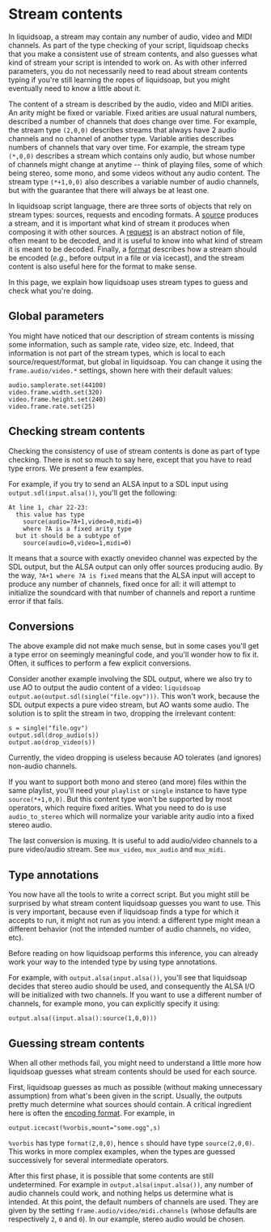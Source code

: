 Stream contents
===============
In liquidsoap, a stream may contain any number of audio, video and
MIDI channels. As part of the type checking of your script,
liquidsoap checks that you make a consistent use of stream contents,
and also guesses what kind of stream your script is intended to
work on. As with other inferred parameters, you do not necessarily
need to read about stream contents typing if you're still learning
the ropes of liquidsoap, but you might eventually need to know a
little about it.

The content of a stream is described by the audio, video and MIDI
arities. An arity might be fixed or variable. Fixed arities are usual
natural numbers, described a number of channels that does change over
time. For example, the stream type `(2,0,0)` describes
streams that always have 2 audio channels and no channel of another
type. Variable arities describes numbers of channels that vary over
time. For example, the stream type `(*,0,0)` describes
a stream which contains only audio, but whose number of channels
might change at anytime -- think of playing files, some of which
being stereo, some mono, and some videos without any audio content.
The stream type `(*+1,0,0)` also describes a variable
number of audio channels, but with the guarantee that there will
always be at least one.

In liquidsoap script language, there are three sorts of objects
that rely on stream types: sources, requests and encoding formats.
A [source](sources.html) produces a stream,
and it is important what kind of stream
it produces when composing it with other sources.
A [request](requests.html) is an abstract notion of file,
often meant to be decoded, and it is useful to know into what
kind of stream it is meant to be decoded.
Finally, a [format](encoding_formats.html) describes how a stream
should be encoded (*e.g.*, before output in a file or via icecast),
and the stream content is also useful here for the format
to make sense.

In this page, we explain how liquidsoap uses stream types
to guess and check what you're doing.

Global parameters
-----------------
You might have noticed that our description of stream contents is
missing some information, such as sample rate, video size, etc.
Indeed, that information is not part of the stream types, which is
local to each source/request/format, but global in liquidsoap.
You can change it using the `frame.audio/video.*`
settings, shown here with their default values:

```liquidsoap
audio.samplerate.set(44100)
video.frame.width.set(320)
video.frame.height.set(240)
video.frame.rate.set(25)
```

Checking stream contents
------------------------
Checking the consistency of use of stream contents is done as part
of type checking. There is not so much to say here, except that you
have to read type errors. We present a few examples.

For example, if you try to send an ALSA input to a SDL input using
`output.sdl(input.alsa())`, you'll get the following:

```
At line 1, char 22-23:
  this value has type
    source(audio=?A+1,video=0,midi=0)
    where ?A is a fixed arity type
  but it should be a subtype of
    source(audio=0,video=1,midi=0)
```

It means that a source with exactly onevideo channel was expected
by the SDL output, but the ALSA output can only offer sources
producing audio.
By the way,
`?A+1 where ?A is fixed` means that the ALSA input will
accept to produce any number of channels, fixed once for
all: it will attempt to initialize the soundcard with that number of
channels and report a runtime error if that fails.

Conversions
-----------
The above example did not make much sense, but in some cases you'll
get a type error on seemingly meaningful code, and you'll wonder how
to fix it. Often, it suffices to perform a few explicit conversions.

Consider another example involving the SDL output, where we also try
to use AO to output the audio content of a video:
`liquidsoap output.ao(output.sdl(single("file.ogv")))`.
This won't work, because the SDL output expects a pure video stream,
but AO wants some audio. The solution is to split the stream in
two, dropping the irrelevant content:
```liquidsoap
s = single("file.ogv")
output.sdl(drop_audio(s))
output.ao(drop_video(s))
```

Currently, the video dropping is useless because AO tolerates
(and ignores) non-audio channels.

If you want to support both mono and stereo (and more) files within
the same playlist, you'll need your `playlist`
or `single` instance to have type
`source(*+1,0,0)`.
But this content type won't be supported by most operators, which
require fixed arities. What you need to do is use `audio_to_stereo`
which will normalize your variable arity audio into a fixed stereo audio.

The last conversion is muxing.
It is useful to add audio/video channels to a pure video/audio stream.
See `mux_video`, `mux_audio` and `mux_midi`.

Type annotations
----------------
You now have all the tools to write a correct script.
But you might still be surprised by what stream content liquidsoap
guesses you want to use.
This is very important, because even if liquidsoap finds a type
for which it accepts to run, it might not run as you intend:
a different type might mean a different behavior
(not the intended number of audio channels, no video, etc).

Before reading on how liquidsoap performs this inference,
you can already work your way to the intended type by using type
annotations.

For example, with `output.alsa(input.alsa())`,
you'll see that liquidsoap decides that stereo audio should be used,
and consequently the ALSA I/O will be initialized with two channels.
If you want to use a different number of channels,
for example mono, you can explicitly specify it using:
```liquidsoap
output.alsa((input.alsa():source(1,0,0)))
```

Guessing stream contents
------------------------
When all other methods fail, you might need to understand a little more
how liquidsoap guesses what stream contents should be used for
each source.

First, liquidsoap guesses as much as possible
(without making unnecessary assumption) from what's been given in the
script.
Usually, the outputs pretty much determine what sources should contain.
A critical ingredient here is often the
[encoding format](encoding_formats.html). For example, in
```liquidsoap
output.icecast(%vorbis,mount="some.ogg",s)
```
`%vorbis` has type `format(2,0,0)`, hence `s`
should have type `source(2,0,0)`. This works in more complex
examples, when the types are guessed successively for several intermediate
operators.

After this first phase, it is possible that some contents are still
undetermined. For example in `output.alsa(input.alsa())`,
any number of audio channels could work, and nothing helps us determine
what is intended. At this point, the default numbers of channels are
used. They are given by the setting
`frame.audio/video/midi.channels` (whose defaults are respectively
`2`, `0` and `0`). In our example,
stereo audio would be chosen.
